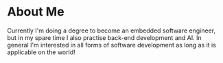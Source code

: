 # About Me

Currently I'm doing a degree to become an embedded software engineer, but in my spare time I also practise back-end development and AI. In general I'm interested in all forms of software development as long as it is applicable on the world!
